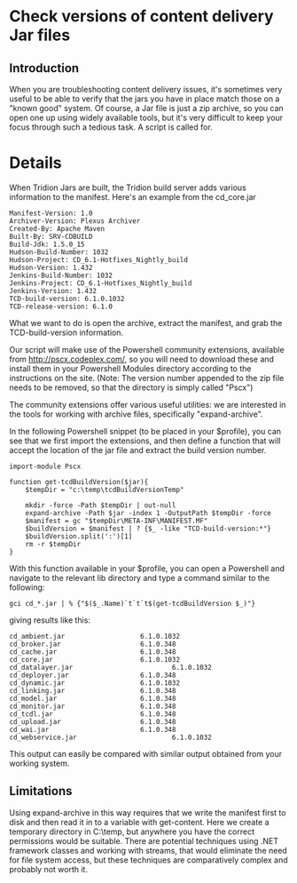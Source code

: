 # Check versions of content delivery Jar files #


## Introduction ##

When you are troubleshooting content delivery issues, it's sometimes very useful to be able to verify that the jars you have in place match those on a "known good" system. Of course, a Jar file is just a zip archive, so you can open one up using widely available tools, but it's very difficult to keep your focus through such a tedious task. A script is called for.

# Details #

When Tridion Jars are built, the Tridion build server adds various information to the manifest. Here's an example from the cd\_core.jar
```
Manifest-Version: 1.0
Archiver-Version: Plexus Archiver
Created-By: Apache Maven
Built-By: SRV-CDBUILD
Build-Jdk: 1.5.0_15
Hudson-Build-Number: 1032
Hudson-Project: CD_6.1-Hotfixes_Nightly_build
Hudson-Version: 1.432
Jenkins-Build-Number: 1032
Jenkins-Project: CD_6.1-Hotfixes_Nightly_build
Jenkins-Version: 1.432
TCD-build-version: 6.1.0.1032
TCD-release-version: 6.1.0
```

What we want to do is open the archive, extract the manifest, and grab the TCD-build-version information.

Our script will make use of the Powershell community extensions, available from http://pscx.codeplex.com/, so you will need to download these and install them in your Powershell Modules directory according to the instructions on the site. (Note: The version number appended to the zip file needs to be removed, so that the directory is simply called "Pscx")

The community extensions offer various useful utilities: we are interested in the tools for working with archive files, specifically "expand-archive".

In the following Powershell snippet (to be placed in your $profile), you can see that we first import the extensions, and then define a function that will accept the location of the jar file and extract the build version number.

```
import-module Pscx

function get-tcdBuildVersion($jar){
    $tempDir = "c:\temp\tcdBuildVersionTemp"
   
    mkdir -force -Path $tempDir | out-null
    expand-archive -Path $jar -index 1 -OutputPath $tempDir -force
    $manifest = gc "$tempDir\META-INF\MANIFEST.MF"
    $buildVersion = $manifest | ? {$_ -like "TCD-build-version:*"}
    $buildVersion.split(':')[1]
    rm -r $tempDir
}
```

With this function available in your $profile, you can open a Powershell and navigate to the relevant lib directory and type a command similar to the following:

```
gci cd_*.jar | % {"$($_.Name)`t`t`t$(get-tcdBuildVersion $_)"}
```

giving results like this:

```
cd_ambient.jar                   6.1.0.1032
cd_broker.jar                    6.1.0.348
cd_cache.jar                     6.1.0.348
cd_core.jar                      6.1.0.1032
cd_datalayer.jar                         6.1.0.1032
cd_deployer.jar                  6.1.0.348
cd_dynamic.jar                   6.1.0.1032
cd_linking.jar                   6.1.0.348
cd_model.jar                     6.1.0.348
cd_monitor.jar                   6.1.0.348
cd_tcdl.jar                      6.1.0.348
cd_upload.jar                    6.1.0.348
cd_wai.jar                       6.1.0.348
cd_webservice.jar                        6.1.0.1032
```

This output can easily be compared with similar output obtained from your working system.

## Limitations ##
Using expand-archive in this way requires that we write the manifest first to disk and then read it in to a variable with get-content. Here we create a temporary directory in C:\temp, but anywhere you have the correct permissions would be suitable. There are potential techniques using .NET framework classes and working with streams, that would eliminate the need for file system access, but these techniques are comparatively complex and probably not worth it.